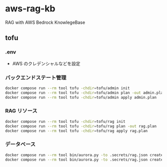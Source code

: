 # aws-rag-kb

RAG with AWS Bedrock KnowlegeBase

## tofu

### .env

- AWS のクレデンシャルなどを設定

### バックエンドステート管理

```bash
docker compose run --rm tool tofu -chdir=tofu/admin init
docker compose run --rm tool tofu -chdir=tofu/admin plan -out admin.plan
docker compose run --rm tool tofu -chdir=tofu/admin apply admin.plan
```

### RAG リソース

```bash
docker compose run --rm tool tofu -chdir=tofu/rag init
docker compose run --rm tool tofu -chdir=tofu/rag plan -out rag.plan
docker compose run --rm tool tofu -chdir=tofu/rag apply rag.plan

```

### データベース

```bash
docker compose run --rm tool bin/aurora.py -to .secrets/rag.json create-schema
docker compose run --rm tool bin/aurora.py -to .secrets/rag.json create-role
```
